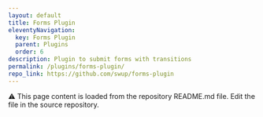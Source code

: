 ```yaml
---
layout: default
title: Forms Plugin
eleventyNavigation:
  key: Forms Plugin
  parent: Plugins
  order: 6
description: Plugin to submit forms with transitions
permalink: /plugins/forms-plugin/
repo_link: https://github.com/swup/forms-plugin
---
```


⚠️ This page content is loaded from the repository README.md file. Edit the file in the source repository.
